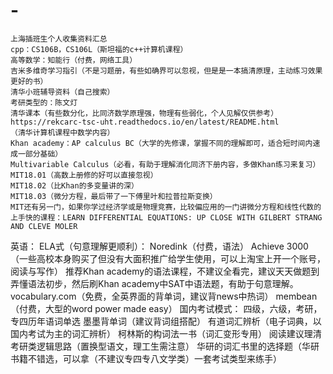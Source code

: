 # -
	上海插班生个人收集资料汇总
	cpp：CS106B，CS106L（斯坦福的c++计算机课程）
	高等数学：知能行（付费，网络工具）
	吉米多维奇学习指引（不是习题册，有些如确界可以忽视，但是是一本搞清原理，主动练习效果更好的书）
	清华小班辅导资料（自己搜索）
	考研类型的：陈文灯
	清华课本（有些数分化，比同济数学原理强，物理有些弱化，个人见解仅供参考）
	https://rekcarc-tsc-uht.readthedocs.io/en/latest/README.html
	（清华计算机课程中数学内容）
	Khan academy：AP calculus BC（大学的先修课，掌握不同的理解即可，适合短时间内速成一部分基础）
	Multivariable Calculus（必看，有助于理解消化同济下册内容，多做Khan练习来复习）
	MIT18.01（高数上册修的好可以直接忽视）
	MIT18.02（比Khan的多变量讲的深）
	MIT18.03（微分方程，最后带了一下傅里叶和拉普拉斯变换）
	MIT还有另一门，如果你学过经济学或是物理竞赛，比较偏应用的一门讲微分方程和线性代数的上手快的课程：LEARN DIFFERENTIAL EQUATIONS: UP CLOSE WITH GILBERT STRANG AND CLEVE MOLER
英语：
	ELA式（句意理解更顺利）：
	Noredink（付费，语法）
	Achieve 3000（一些高校本身购买了但没有大面积推广给学生使用，可以上淘宝上开一个账号，阅读与写作）
	推荐Khan academy的语法课程，不建议全看完，建议天天做题到弄懂语法初步，然后刷Khan academy中SAT中语法题，有助于句意理解。
	vocabulary.com（免费，全英界面的背单词，建议背news中热词）
	membean（付费，大型的word power made easy）
	国内考试模式：
	四级，六级，考研，专四历年语词单选
	墨墨背单词（建议背词组搭配）
	有道词汇辨析（电子词典，以国内考试为主的词汇辨析）
	柯林斯的构词法一书（词汇变形专用）
	阅读建议理清考研类逻辑思路（置换型语文，理工生需注意）
	华研的词汇书里的选择题（华研书籍不错选，可以拿（不建议专四专八文学类）一套考试类型来练手）
